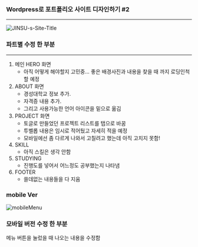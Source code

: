 ### Wordpress로 포트폴리오 사이트 디자인하기 #2
____

![JINSU-s-Site-Title](https://github.com/Jinsu404/ecole2023/assets/137613256/f578172e-72a2-4376-94cc-2f5e72e2614c)

### 파트별 수정 한 부분
___
1. 메인 HERO 화면
   - 아직 어떻게 해야할지 고민중... 좋은 배경사진과 내용을 찾을 때 까지 로딩인척 할 예정<br>
2. ABOUT 화면 <br>
   - 경성대학교 정보 추가.<br>
   - 자격증 내용 추가.<br>
   - 그리고 사용가능한 언어 아이콘을 밑으로 옮김 <br>
3. PROJECT 화면 <br>
   - 토글로 만들었던 프로젝트 리스트를 탭으로 바꿈 <br>
   - 투벨롭 내용은 임시로 적어뒀고 자세히 적을 예정 <br>
   - 모바일에선 좀 다르게 나와서 고칠려고 했는데 아직 고치지 못함! <br>
4. SKILL <br>
   - 아직 스킬은 생각 안함 <br>
6. STUDYING <br>
   - 진행도를 넣어서 어느정도 공부했는지 나타냄 <br>
7. FOOTER <br>
   - 쓸데없는 내용들을 다 지움 

### mobile Ver <br>

![mobileMenu](https://github.com/Jinsu404/ecole2023/assets/137613256/1de0bed2-5443-4e01-8543-3a71b3426a2d)
### 모바일 버전 수정 한 부분 <br>
메뉴 버튼을 눌렀을 때 나오는 내용을 수정함 <br>


